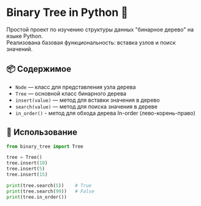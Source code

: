 # Binary Tree in Python 🌳

Простой проект по изучению структуры данных "бинарное дерево" на языке Python.  
Реализована базовая функциональность: вставка узлов и поиск значений.

## 📦 Содержимое

- `Node` — класс для представления узла дерева
- `Tree` — основной класс бинарного дерева
- `insert(value)` — метод для вставки значения в дерево
- `search(value)` — метод для поиска значения в дереве
- `in_order()` - метод для обхода дерева In-order (лево-корень-право)

## 🔧 Использование

```python
from binary_tree import Tree  

tree = Tree()
tree.insert(10)
tree.insert(5)
tree.insert(15)

print(tree.search(5))    # True
print(tree.search(99))   # False
print(tree.in_order())
